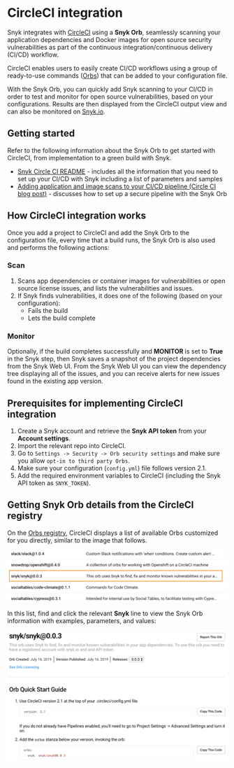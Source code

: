 # CircleCI integration

Snyk integrates with [CircleCI](https://circleci.com) using a **Snyk Orb**, seamlessly scanning your application dependencies and Docker images for open source security vulnerabilities as part of the continuous integration/continuous delivery (CI/CD) workflow.

CircleCI enables users to easily create CI/CD workflows using a group of ready-to-use commands ([Orbs](https://circleci.com/orbs/)) that can be added to your configuration file.

With the Snyk Orb, you can quickly add Snyk scanning to your CI/CD in order to test and monitor for open source vulnerabilities, based on your configurations. Results are then displayed from the CircleCI output view and can also be monitored on [Snyk.io](http://app.snyk.io).

## Getting started

Refer to the following information about the Snyk Orb to get started with CircleCI, from implementation to a green build with Snyk.

* [Snyk Circle CI README](https://circleci.com/orbs/registry/orb/snyk/snyk) - includes all the information that you need to set up your CI/CD with Snyk including a list of parameters and samples
* [Adding application and image scans to your CI/CD pipeline (Circle CI blog post)](https://circleci.com/blog/adding-application-and-image-scanning-to-your-cicd-pipeline/) - discusses how to set up a secure pipeline with the Snyk Orb

## How CircleCI integration works

Once you add a project to CircleCI and add the Snyk Orb to the configuration file, every time that a build runs, the Snyk Orb is also used and performs the following actions:

### Scan

1. Scans app dependencies or container images for vulnerabilities or open source license issues, and lists the vulnerabilities and issues.
2. If Snyk finds vulnerabilities, it does one of the following (based on your configuration):
   * Fails the build
   * Lets the build complete

### **Monitor**

Optionally, if the build completes successfully and **MONITOR** is set to **True** in the Snyk step, then Snyk saves a snapshot of the project dependencies from the Snyk Web UI. From the Snyk Web UI you can view the dependency tree displaying all of the issues, and you can receive alerts for new issues found in the existing app version.

## **Prerequisites for implementing CircleCI integration**

1. Create a Snyk account and retrieve the **Snyk API token** from your **Account settings**.
2. Import the relevant repo into CircleCI.
3. Go to `Settings -> Security -> Orb security settings` and make sure you allow `opt-in to third party Orbs`.
4. Make sure your configuration (`config.yml`) file follows version 2.1.
5. Add the required environment variables to CircleCI (including the Snyk API token as `SNYK_TOKEN`).

## Getting Snyk Orb details from the CircleCI registry

On the [Orbs registry](https://circleci.com/orbs/registry/), CircleCI displays a list of available Orbs customized for you directly, similar to the image that follows.

![Snyk Orb for CircleCI](../../.gitbook/assets/uuid-10d3ba7f-799b-45a9-5c8e-b2abe9aab955-en.png)

In this list, find and click the relevant **Snyk** line to view the Snyk Orb information with examples, parameters, and values:

![Snyk Orb information](../../.gitbook/assets/uuid-ce212e67-b7ac-3cf7-4772-c84f6897aed9-en.png)
